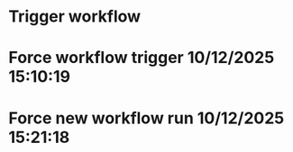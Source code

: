 # Trigger workflow
# Force workflow trigger 10/12/2025 15:10:19
# Force new workflow run 10/12/2025 15:21:18
